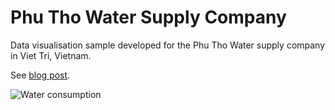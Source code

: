 # Phu Tho Water Supply Company

Data visualisation sample developed for the Phu Tho Water supply company in Viet Tri, Vietnam.

See [blog post](http://r.prevos.net/geographic-bubble-chart/).

![Water consumption](https://github.com/pprevos/r.prevos.net/blob/master/Hydroinformatics/PhuTho/VietTri.png)

